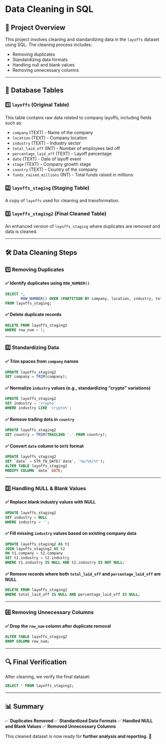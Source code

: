 # Data Cleaning in SQL

## 📌 Project Overview
This project involves cleaning and standardizing data in the `layoffs` dataset using SQL. The cleaning process includes:
- Removing duplicates
- Standardizing data formats
- Handling null and blank values
- Removing unnecessary columns

---
## 📂 Database Tables

### 1️⃣ **`layoffs`** (Original Table)
This table contains raw data related to company layoffs, including fields such as:
- `company` (TEXT) - Name of the company
- `location` (TEXT) - Company location
- `industry` (TEXT) - Industry sector
- `total_laid_off` (INT) - Number of employees laid off
- `percentage_laid_off` (TEXT) - Layoff percentage
- `date` (TEXT) - Date of layoff event
- `stage` (TEXT) - Company growth stage
- `country` (TEXT) - Country of the company
- `funds_raised_millions` (INT) - Total funds raised in millions

### 2️⃣ **`layoffs_staging`** (Staging Table)
A copy of `layoffs` used for cleaning and transformation.

### 3️⃣ **`layoffs_staging2`** (Final Cleaned Table)
An enhanced version of `layoffs_staging` where duplicates are removed and data is cleaned.

---
## 🛠️ Data Cleaning Steps

### **1️⃣ Removing Duplicates**
#### ✅ Identify duplicates using `ROW_NUMBER()`
```sql
SELECT *,
       ROW_NUMBER() OVER (PARTITION BY company, location, industry, total_laid_off, percentage_laid_off, `date`, stage, country, funds_raised_millions) AS row_num
FROM layoffs_staging;
```
#### ✅ Delete duplicate records
```sql
DELETE FROM layoffs_staging2
WHERE row_num > 1;
```
---
### **2️⃣ Standardizing Data**
#### ✅ Trim spaces from `company` names
```sql
UPDATE layoffs_staging2
SET company = TRIM(company);
```
#### ✅ Normalize `industry` values (e.g., standardizing "crypto" variations)
```sql
UPDATE layoffs_staging2
SET industry = 'crypto'
WHERE industry LIKE 'crypto%';
```
#### ✅ Remove trailing dots in `country`
```sql
UPDATE layoffs_staging2
SET country = TRIM(TRAILING '.' FROM country);
```
#### ✅ Convert `date` column to `DATE` format
```sql
UPDATE layoffs_staging2
SET `date` = STR_TO_DATE(`date`, '%m/%d/%Y');
ALTER TABLE layoffs_staging2
MODIFY COLUMN `date` DATE;
```
---
### **3️⃣ Handling NULL & Blank Values**
#### ✅ Replace blank industry values with NULL
```sql
UPDATE layoffs_staging2
SET industry = NULL
WHERE industry = '';
```
#### ✅ Fill missing `industry` values based on existing company data
```sql
UPDATE layoffs_staging2 AS t1
JOIN layoffs_staging2 AS t2
ON t1.company = t2.company
SET t1.industry = t2.industry
WHERE t1.industry IS NULL AND t2.industry IS NOT NULL;
```
#### ✅ Remove records where both `total_laid_off` and `percentage_laid_off` are NULL
```sql
DELETE FROM layoffs_staging2
WHERE total_laid_off IS NULL AND percentage_laid_off IS NULL;
```
---
### **4️⃣ Removing Unnecessary Columns**
#### ✅ Drop the `row_num` column after duplicate removal
```sql
ALTER TABLE layoffs_staging2
DROP COLUMN row_num;
```
---
## 🔍 Final Verification
After cleaning, we verify the final dataset:
```sql
SELECT * FROM layoffs_staging2;
```
---
## 📊 Summary
✅ **Duplicates Removed**
✅ **Standardized Data Formats**
✅ **Handled NULL and Blank Values**
✅ **Removed Unnecessary Columns**

This cleaned dataset is now ready for **further analysis and reporting.** 🚀

